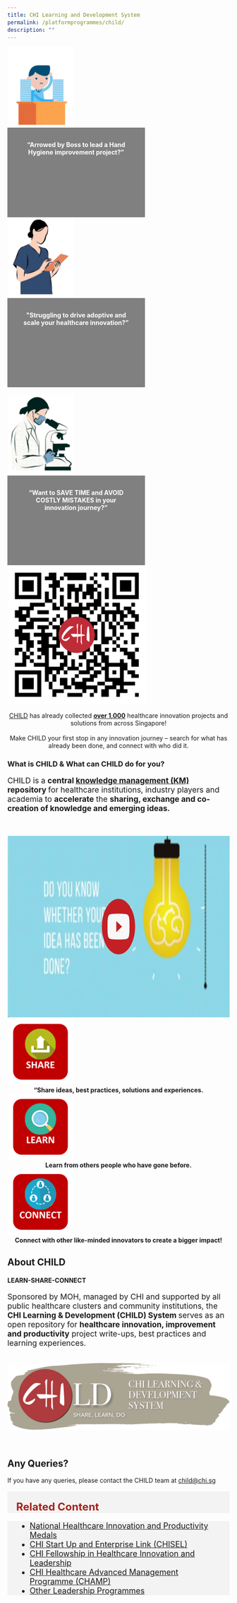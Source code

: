 ```yaml
---
title: CHI Learning and Development System
permalink: /platformprogrammes/child/
description: ""
---
```

<div class="row">
<div class="col"> 
<img alt="1st person" style="width:150px; height:180px;" src="/images/CHILD%20pictures/picture1.gif"><br>
		<div class="header" style="background-color:grey;color:white;text-align:center;height:142.49px;width:251.56px;padding:30px"><b>“Arrowed by Boss to lead a Hand Hygiene improvement project?” 
 </b></div>


</div>
	<div class="col"> 
<img alt="2nd person" style="width:150px; height:180px;" src="/images/CHILD%20pictures/picture2.gif"><br>
	<div class="header" style="background-color:grey;color:white;text-align:center;height:142.49px;width:251.56px;padding:30px"><b>"Struggling to drive adoptive and scale your healthcare innovation?”
 </b></div>
	
<br>

</div>
	<div class="col"> 
<img alt="3rd" style="width:150px; height:180px;" src="/images/CHILD%20pictures/picture3.gif"><br>
	<div class="header" style="background-color:grey;color:white;text-align:center;height:142.49px;width:251.56px;padding:30px"><b>“Want to SAVE TIME and AVOID COSTLY MISTAKES in your innovation journey?”
</b></div>
</div></div><div>
	
<div>
	<div class="row">
<div class="col"> 
<img alt="QR" style="width:315px; height:315px;" src="/images/CHILD%20pictures/picture4.png">
		<div class="header"><b>
 </b></div>


</div>
	<div class="col"> 
		<div class="header"><p style="text-align:center"><a href="www.child.chi.sg">CHILD</a> has already collected <u><b>over 1,000</b></u> healthcare innovation projects and solutions from across Singapore!
<br><br>
Make CHILD your first stop in any innovation journey – search for what has already been done, and connect with who did it.</p>

 </div>
		</div></div><div></div></div>
		
<h3>What is CHILD &amp; What can CHILD do for you?</h3>
<p style="font-size: 1.25em">CHILD is a <b>central <u>knowledge management (KM)</u> repository </b>for 
 healthcare institutions, industry players and academia to <b>accelerate</b> the <b>sharing, exchange and co-creation of knowledge and emerging ideas.</b></p><br><br>
 

<div style="text-align: center;">
<a href="https://youtu.be/-_j56iZxDIg"><img src="/images/CHILD%20pictures/thumbnail%20w%20play%20button.png" style="width:730px; height:411px;" alt="CHI"></a><br>    </div>
 
<div class="row">
<div class="col"> 
<img alt="1st" style="width:150px; height:150px;" src="/images/CHILD%20pictures/sharee.svg">
		<div style="text-align:center;" class="header"><b>“Share ideas, best practices, solutions and experiences.
 </b></div>


</div>
	<div class="col"> 
<img alt="2nd person" style="width:150px; height:150px;" src="/images/CHILD%20pictures/learnn.svg">
	<div style="text-align:center;" class="header"><b>Learn from others people who have gone before.
 </b></div>
	

</div>
	<div class="col"> 
<img alt="3rd" style="width:150px; height:150px;" src="/images/CHILD%20pictures/connect.svg">
	<div style="text-align:center;" class="header"><b>Connect with other like-minded innovators to create a bigger impact!
</b></div>
</div></div><div>
<div>
	<h2>About CHILD</h2>
<div class="row">
<div class="col"> 
		<div class="header">
	<h4> LEARN-SHARE-CONNECT</h4>
<p style="font-size: 1.25em">Sponsored by MOH, managed by CHI and supported by all public healthcare clusters and community institutions, the<b> CHI Learning &amp; Development (CHILD) System </b> serves as an open repository for <b>healthcare innovation, improvement and productivity</b> project write-ups, best practices and learning experiences.</p>
			
 </div><br>


</div>
	<div class="col"> 
		<img alt="1st person" src="/images/CHILD%20pictures/child%20logo_with%20brushstroke.png" style="text-align: justify;"><br>
		<div class="header"><b>

 </b></div><br>
	</div></div><div>
	
<div>
	<h2>Any Queries?</h2>
	If you have any queries, please contact the CHILD team at <a href="mailto:child@chi.sg">child@chi.sg</a> <br><br>
		
</div></div></div></div></div>

	
<div style="font-size:24px; font-weight: 700; color: #a6221c; background-color: #f3f3f3; padding: 20px 0px 0px 20px;" class="row"> Related Content</div>

<div style="font-size:18px ;background-color: #f3f3f3; padding: 0px 25px 0px 20px;" class="row">
	<ul>
		<li><a href="/platformprogrammes/nhipm/">National Healthcare Innovation and Productivity Medals</a></li>
		<li><a href="/platformprogrammes/chisel/">CHI Start Up and Enterprise Link (CHISEL)</a></li>
			<li><a href="/platformprogrammes/chi-fellowship/">CHI Fellowship in Healthcare Innovation and Leadership</a></li>
	<li><a href="/platformprogrammes/chi-champ/">CHI Healthcare Advanced Management Programme (CHAMP)</a></li>
	<li><a href="/platformprogrammes/otherprogrammes/">Other Leadership Programmes</a></li>
	</ul>
</div>
